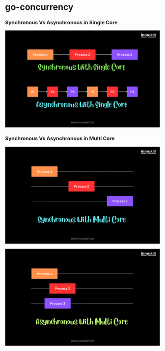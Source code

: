 # go-concurrency

### Synchronous Vs Asynchronous in Single Core

![1.png](https://github.com/aakashverma1124/go-concurrency/blob/main/assets/concurrency-parallelism/1.png)

### Synchronous Vs Asynchronous in Multi Core

![2.png](https://github.com/aakashverma1124/go-concurrency/blob/main/assets/concurrency-parallelism/2.png)

![3.png](https://github.com/aakashverma1124/go-concurrency/blob/main/assets/concurrency-parallelism/3.png)